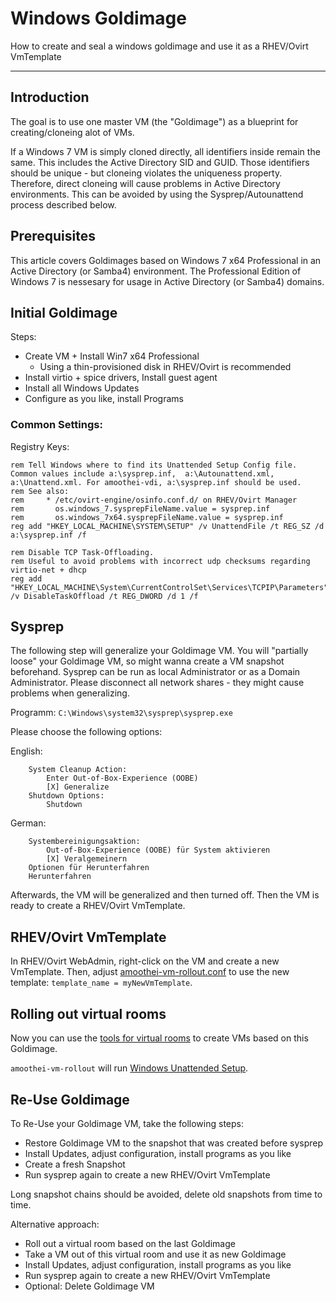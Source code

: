 # Windows Goldimage

How to create and seal a windows goldimage and use it as a RHEV/Ovirt VmTemplate

-------------------------------------------------

## Introduction
The goal is to use one master VM (the "Goldimage") as a blueprint for creating/cloneing alot of VMs.

If a Windows 7 VM is simply cloned directly, all identifiers inside remain the same. This includes the Active Directory SID and GUID. Those identifiers should be unique - but cloneing violates the uniqueness property. Therefore, direct cloneing will cause problems in Active Directory environments. This can be avoided by using the Sysprep/Autounattend process described below.

## Prerequisites
This article covers Goldimages based on Windows 7 x64 Professional in an Active Directory (or Samba4) environment. The Professional Edition of Windows 7 is nessesary for usage in Active Directory (or Samba4) domains.

## Initial Goldimage
Steps:

* Create VM + Install Win7 x64 Professional
    * Using a thin-provisioned disk in RHEV/Ovirt is recommended
* Install virtio + spice drivers, Install guest agent
* Install all Windows Updates
* Configure as you like, install Programs 

### Common Settings:
Registry Keys:
```
rem Tell Windows where to find its Unattended Setup Config file. Common values include a:\sysprep.inf,  a:\Autounattend.xml, a:\Unattend.xml. For amoothei-vdi, a:\sysprep.inf should be used.
rem See also:
rem     * /etc/ovirt-engine/osinfo.conf.d/ on RHEV/Ovirt Manager
rem       os.windows_7.sysprepFileName.value = sysprep.inf
rem       os.windows_7x64.sysprepFileName.value = sysprep.inf
reg add "HKEY_LOCAL_MACHINE\SYSTEM\SETUP" /v UnattendFile /t REG_SZ /d a:\sysprep.inf /f

rem Disable TCP Task-Offloading.
rem Useful to avoid problems with incorrect udp checksums regarding virtio-net + dhcp
reg add "HKEY_LOCAL_MACHINE\System\CurrentControlSet\Services\TCPIP\Parameters" /v DisableTaskOffload /t REG_DWORD /d 1 /f
```

## Sysprep
The following step will generalize your Goldimage VM. You will "partially loose" your Goldimage VM, so might wanna create a VM snapshot beforehand.
Sysprep can be run as local Administrator or as a Domain Administrator. Please disconnect all network shares - they might cause problems when generalizing.

Programm: `C:\Windows\system32\sysprep\sysprep.exe`

Please choose the following options:

English:
```  
    System Cleanup Action: 
        Enter Out-of-Box-Experience (OOBE)
        [X] Generalize
    Shutdown Options:
        Shutdown
```

German:
```
    Systembereinigungsaktion: 
        Out-of-Box-Experience (OOBE) für System aktivieren
        [X] Veralgemeinern
    Optionen für Herunterfahren
	Herunterfahren
```

Afterwards, the VM will be generalized and then turned off. Then the VM is ready to create a RHEV/Ovirt VmTemplate.

## RHEV/Ovirt VmTemplate
In RHEV/Ovirt WebAdmin, right-click on the VM and create a new VmTemplate. Then, adjust [amoothei-vm-rollout.conf](amoothei-vm-rollout-config.md#room-definitions-section-room-room01) to use the new template: `template_name = myNewVmTemplate`.

## Rolling out virtual rooms
Now you can use the [tools for virtual rooms](amoothei-vm-rollout.md) to create VMs based on this Goldimage.

`amoothei-vm-rollout` will run [Windows Unattended Setup](autounattend.md).

## Re-Use Goldimage
To Re-Use your Goldimage VM, take the following steps:

* Restore Goldimage VM to the snapshot that was created before sysprep
* Install Updates, adjust configuration, install programs as you like
* Create a fresh Snapshot
* Run sysprep again to create a new RHEV/Ovirt VmTemplate

Long snapshot chains should be avoided, delete old snapshots from time to time.


Alternative approach:

* Roll out a virtual room based on the last Goldimage
* Take a VM out of this virtual room and use it as new Goldimage
* Install Updates, adjust configuration, install programs as you like
* Run sysprep again to create a new RHEV/Ovirt VmTemplate
* Optional: Delete Goldimage VM






